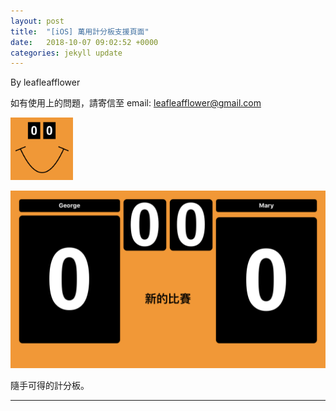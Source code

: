 ```yaml
---
layout: post
title:  "[iOS] 萬用計分板支援頁面"
date:   2018-10-07 09:02:52 +0000
categories: jekyll update
---
```

By leafleafflower  

如有使用上的問題，請寄信至
email: leafleafflower@gmail.com

<img src="assets/Scoreboard/icon.png" width="100" height="100">

![view](/assets/Scoreboard/scoreboard.png)

隨手可得的計分板。



-------------------------------------------------------  
[Amblyopia-Training-App-Store]: https://itunes.apple.com/au/app/amblyopia-training/id1320619131?mt=8&ign-mpt=uo%3D2
[帶路雞Pro-App-Store]: https://appsto.re/tw/kp-Sfb.i
[帶路雞-App-Store]: https://appsto.re/tw/amD6eb.i

